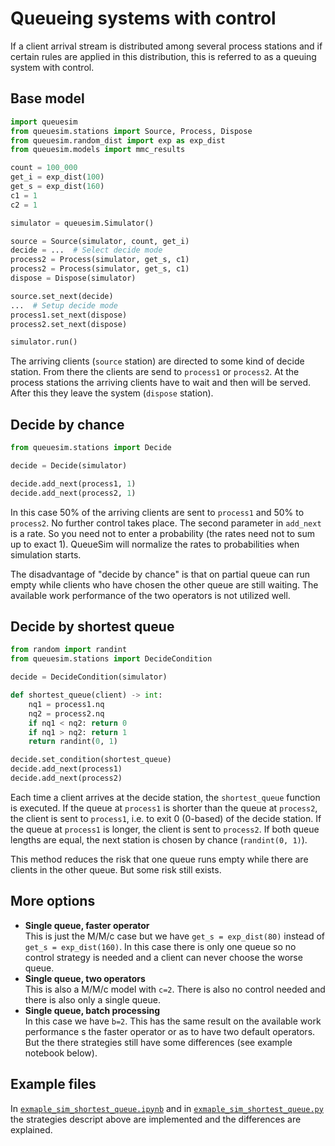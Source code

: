 # Queueing systems with control

If a client arrival stream is distributed among several process stations and if certain rules are applied in this distribution, this is referred to as a queuing system with control.


## Base model

```python
import queuesim
from queuesim.stations import Source, Process, Dispose
from queuesim.random_dist import exp as exp_dist
from queuesim.models import mmc_results

count = 100_000
get_i = exp_dist(100)
get_s = exp_dist(160)
c1 = 1
c2 = 1

simulator = queuesim.Simulator()

source = Source(simulator, count, get_i)
decide = ...  # Select decide mode
process2 = Process(simulator, get_s, c1)
process2 = Process(simulator, get_s, c1)
dispose = Dispose(simulator)

source.set_next(decide)
...  # Setup decide mode
process1.set_next(dispose)
process2.set_next(dispose)

simulator.run()
```

The arriving clients (`source` station) are directed to some kind of decide station. From there the clients are send to `process1` or `process2`. At the process stations the arriving clients have to wait and then will be served. After this they leave the system (`dispose` station).


## Decide by chance

```python
from queuesim.stations import Decide

decide = Decide(simulator)

decide.add_next(process1, 1)
decide.add_next(process2, 1)
```

In this case 50% of the arriving clients are sent to `process1` and 50% to `process2`. No further control takes place. The second parameter in `add_next` is a rate. So you need not to enter a probability (the rates need not to sum up to exact 1). QueueSim will normalize the rates to probabilities when simulation starts.

The disadvantage of "decide by chance" is that on partial queue can run empty while clients who have chosen the other queue are still waiting. The available work performance of the two operators is not utilized well.

## Decide by shortest queue

```python
from random import randint
from queuesim.stations import DecideCondition

decide = DecideCondition(simulator)

def shortest_queue(client) -> int:
    nq1 = process1.nq
    nq2 = process2.nq
    if nq1 < nq2: return 0
    if nq1 > nq2: return 1
    return randint(0, 1)

decide.set_condition(shortest_queue)
decide.add_next(process1)
decide.add_next(process2)
```

Each time a client arrives at the decide station, the `shortest_queue` function is executed. If the queue at `process1` is shorter than the queue at `process2`, the client is sent to `process1`, i.e. to exit 0 (0-based) of the decide station. If the queue at `process1` is longer, the client is sent to `process2`. If both queue lengths are equal, the next station is chosen by chance (`randint(0, 1)`).

This method reduces the risk that one queue runs empty while there are clients in the other queue. But some risk still exists.

## More options

* **Single queue, faster operator**<br>This is just the M/M/c case but we have `get_s = exp_dist(80)` instead of `get_s = exp_dist(160)`. In this case there is only one queue so no control strategy is needed and a client can never choose the worse queue.
* **Single queue, two operators**<br>This is also a M/M/c model with `c=2`. There is also no control needed and there is also only a single queue.
* **Single queue, batch processing**<br>In this case we have `b=2`. This has the same result on the available work performance s the faster operator or as to have two default operators. But the there strategies still have some differences (see example notebook below).


## Example files

In [`exmaple_sim_shortest_queue.ipynb`](exmaple_sim_shortest_queue.ipynb) and in [`exmaple_sim_shortest_queue.py`](exmaple_sim_shortest_queue.py) the strategies descript above are implemented and the differences are explained.